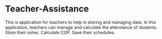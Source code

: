 # Teacher-Assistance
This is application for teachers to help in storing and managing data.
In this application, teachers can manage and calculate the attendance of students.
Store their notes.
Calculate CGP.
Save their schedules.
